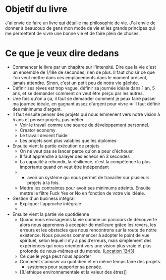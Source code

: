 # Objetif du livre
J'ai envie de faire un livre qui détaille ma philosophie de vie. J'ai envie de donner à beaucoup de gens mon mode de vie et les grands principes qui me permettent de vivre une bonne vie et de faire plein de choses.

# Ce que je veux dire dedans 
- Commencer le livre par un chapitre sur l'intensité. Dire que la vie c'est un ensemble de 1/18e de secondes, rien de plus. Il faut choisir ce que l'on veut mettre dans ces emplacements dans le moment présent, jamais attendre. Sinon, c'est un petit peu de notre vie gâchée.
- Définir ses rêves est trop vague, définir sa journée idéale dans 1 an, 5 ans, et se demander comment on veut être perçu par les autres.
- Une fois qu'on a ça, il faut se demander comment je peux faire passer ma journée idéale, en gagnant assez d'argent pour vivre => Il faut définir des minimums d'argent. 
- Il faut ensuite penser des projets qui nous emmenent vers notre vision à 5 ans et penser projets, pas métier 
	- Voir le travail comme une source de développement personnel. 
	- Creator economy
	- Le travail devient fluide
	- Les projets sont plus valables que les diplomes
- Ensuite vient la partie exécution de projets
	- On ne veut pas se lancer parce qu'on a peur d'échouer.
	- Il faut apprendre à balayer des echecs en 3 secondes 
	- La capacité à rebondir, la résilience, c'est la compétence la plus importante quand on veut être indépendant
	- + avoir un système qui nous permet de travailler sur plusieurs projets à la fois. 
	- 	Mettre les contraintes pour avoir ses minimums atteints. Ensuite mettre le filtre Fuck Yes or No en fonction de votre vie idéale. 
- Gestion d'un business intégral
	- Expliquer l'approche intégrale 
	- 
- Ensuite vient la partie vie quotidienne 
	- Quand nous envisageons la vie comme un parcours de découverte alors nous apprenons à accepter de meilleure grâce les revers, les erreurs et les obstacles que nous rencontrons sur la route de notre existence. Nous pouvons commencer à adopter le point de vue spirituel, selon lequel il n’y a pas d’erreurs, mais simplement des expériences qui nous orientent vers une vision plus vraie et plus profonde de nous-mêmes et du monde. ([Location 1243](https://readwise.io/to_kindle?action=open&asin=B081G8HFJH&location=1243))
	- Ce que le yoga peut nous apporter 
	- Comment s'amuser au quotidien et en même temps faire des projets. 
		- systèmes pour supporter sa pensée. 
	- [[L'éthique environnementale et la valeur des êtres]]
